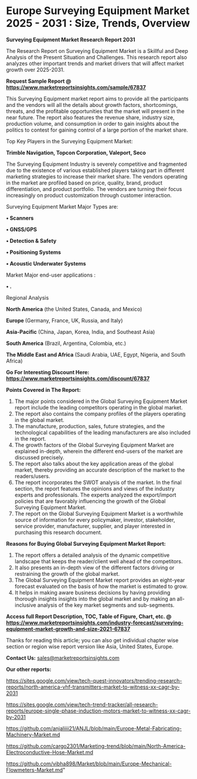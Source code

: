 # Europe Surveying Equipment Market 2025 - 2031 : Size, Trends, Overview

<strong>Surveying Equipment Market Research Report 2031</strong>

The Research Report on Surveying Equipment Market is a Skillful and Deep Analysis of the Present Situation and Challenges. This research report also analyzes other important trends and market drivers that will affect market growth over 2025-2031.

<strong>Request Sample Report @ <a href=https://www.marketreportsinsights.com/sample/67837>https://www.marketreportsinsights.com/sample/67837</a></strong>

This Surveying Equipment market report aims to provide all the participants and the vendors will all the details about growth factors, shortcomings, threats, and the profitable opportunities that the market will present in the near future. The report also features the revenue share, industry size, production volume, and consumption in order to gain insights about the politics to contest for gaining control of a large portion of the market share.

Top Key Players in the Surveying Equipment Market:

<strong>Trimble Navigation, Topcon Corporation, Valeport, Seco</strong>

The Surveying Equipment Industry is severely competitive and fragmented due to the existence of various established players taking part in different marketing strategies to increase their market share. The vendors operating in the market are profiled based on price, quality, brand, product differentiation, and product portfolio. The vendors are turning their focus increasingly on product customization through customer interaction.

Surveying Equipment Market Major Types are:

<strong>• Scanners

• GNSS/GPS

• Detection & Safety

• Positioning Systems

• Acoustic Underwater Systems</strong>

Market Major end-user applications :

<strong>• .</strong>

Regional Analysis

</u><strong><b>North America</b></strong> (the United States, Canada, and Mexico)

<strong><b>Europe </b></strong>(Germany, France, UK, Russia, and Italy)

<strong><b>Asia-Pacific</b></strong> (China, Japan, Korea, India, and Southeast Asia)

<strong><b>South America</b></strong> (Brazil, Argentina, Colombia, etc.)

<strong><b>The Middle East and Africa</b></strong> (Saudi Arabia, UAE, Egypt, Nigeria, and South Africa)

<strong>Go For Interesting Discount Here: <a href=https://www.marketreportsinsights.com/discount/67837>https://www.marketreportsinsights.com/discount/67837</a></strong>

<strong>Points Covered in The Report:</strong>
<ol>
  <li>The major points considered in the Global Surveying Equipment Market report include the leading competitors operating in the global market.</li>
  <li>The report also contains the company profiles of the players operating in the global market.</li>
  <li>The manufacture, production, sales, future strategies, and the technological capabilities of the leading manufacturers are also included in the report.</li>
  <li>The growth factors of the Global Surveying Equipment Market are explained in-depth, wherein the different end-users of the market are discussed precisely.</li>
  <li>The report also talks about the key application areas of the global market, thereby providing an accurate description of the market to the readers/users.</li>
  <li>The report incorporates the SWOT analysis of the market. In the final section, the report features the opinions and views of the industry experts and professionals. The experts analyzed the export/import policies that are favorably influencing the growth of the Global Surveying Equipment Market.</li>
  <li>The report on the Global Surveying Equipment Market is a worthwhile source of information for every policymaker, investor, stakeholder, service provider, manufacturer, supplier, and player interested in purchasing this research document.</li>
</ol>
<strong>Reasons for Buying Global Surveying Equipment Market Report:</strong>

<ol>
  <li>The report offers a detailed analysis of the dynamic competitive landscape that keeps the reader/client well ahead of the competitors.</li>
  <li>It also presents an in-depth view of the different factors driving or restraining the growth of the global market.</li>
  <li>The Global Surveying Equipment Market report provides an eight-year forecast evaluated on the basis of how the market is estimated to grow.</li>
  <li>It helps in making aware business decisions by having providing thorough insights insights into the global market and by making an all-inclusive analysis of the key market segments and sub-segments.</li>
</ol>
<strong>Access full Report Description, TOC, Table of Figure, Chart, etc. @ <a href=https://www.marketreportsinsights.com/industry-forecast/surveying-equipment-market-growth-and-size-2021-67837>https://www.marketreportsinsights.com/industry-forecast/surveying-equipment-market-growth-and-size-2021-67837</a></strong>


Thanks for reading this article; you can also get individual chapter wise section or region wise report version like Asia, United States, Europe.

<strong>Contact Us:</strong>
sales@marketreportsinsights.com

<strong>Our other reports:</strong>

<a href=https://sites.google.com/view/tech-quest-innovators/trending-research-reports/north-america-vhf-transmitters-market-to-witness-xx-cagr-by-2031>https://sites.google.com/view/tech-quest-innovators/trending-research-reports/north-america-vhf-transmitters-market-to-witness-xx-cagr-by-2031</a>

<a href=https://sites.google.com/view/tech-trend-tracker/all-research-reports/europe-single-phase-induction-motors-market-to-witness-xx-cagr-by-2031>https://sites.google.com/view/tech-trend-tracker/all-research-reports/europe-single-phase-induction-motors-market-to-witness-xx-cagr-by-2031</a>

<a href=https://github.com/anjaliiii21/ANJL/blob/main/Europe-Metal-Fabricating-Machinery-Market.md>https://github.com/anjaliiii21/ANJL/blob/main/Europe-Metal-Fabricating-Machinery-Market.md</a>

<a href=https://github.com/cargo2301/Marketing-trend/blob/main/North-America-Electroconductive-Hose-Market.md>https://github.com/cargo2301/Marketing-trend/blob/main/North-America-Electroconductive-Hose-Market.md</a>

<a href=https://github.com/vibha898/Market/blob/main/Europe-Mechanical-Flowmeters-Market.md>https://github.com/vibha898/Market/blob/main/Europe-Mechanical-Flowmeters-Market.md</a>"
